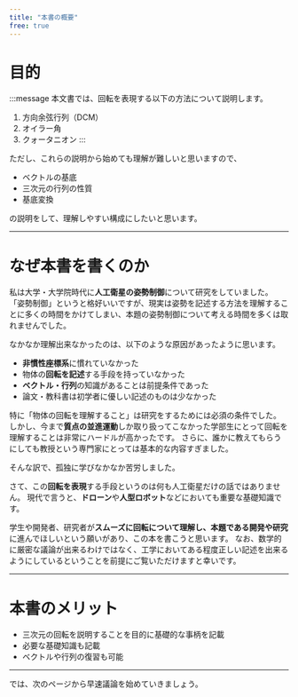 ```yaml
---
title: "本書の概要"
free: true
---
```


# 目的
:::message
本文書では、回転を表現する以下の方法について説明します。
1. 方向余弦行列（DCM）
2. オイラー角
3. クォータニオン
:::

ただし、これらの説明から始めても理解が難しいと思いますので、
- ベクトルの基底
- 三次元の行列の性質
- 基底変換

の説明をして、理解しやすい構成にしたいと思います。

----

# なぜ本書を書くのか

私は大学・大学院時代に**人工衛星の姿勢制御**について研究をしていました。
「姿勢制御」というと格好いいですが、現実は姿勢を記述する方法を理解することに多くの時間をかけてしまい、本題の姿勢制御について考える時間を多くは取れませんでした。

なかなか理解出来なかったのは、以下のような原因があったように思います。
- **非慣性座標系**に慣れていなかった
- 物体の**回転を記述**する手段を持っていなかった
- **ベクトル・行列**の知識があることは前提条件であった
- 論文・教科書は初学者に優しい記述のものは少なかった

特に「物体の回転を理解すること」は研究をするためには必須の条件でした。
しかし、今まで**質点の並進運動**しか取り扱ってこなかった学部生にとって回転を理解することは非常にハードルが高かったです。
さらに、誰かに教えてもらうにしても教授という専門家にとっては基本的な内容すぎました。

そんな訳で、孤独に学びなかなか苦労しました。

さて、この**回転を表現**する手段というのは何も人工衛星だけの話ではありません。
現代で言うと、**ドローン**や**人型ロボット**などにおいても重要な基礎知識です。

学生や開発者、研究者が**スムーズに回転について理解し、本題である開発や研究**に進んでほしいという願いがあり、この本を書こうと思います。
なお、数学的に厳密な議論が出来るわけではなく、工学においてある程度正しい記述を出来るようにしているということを前提にご覧いただけますと幸いです。

----

# 本書のメリット
- 三次元の回転を説明することを目的に基礎的な事柄を記載
- 必要な基礎知識も記載
- ベクトルや行列の復習も可能

----

では、次のページから早速議論を始めていきましょう。
